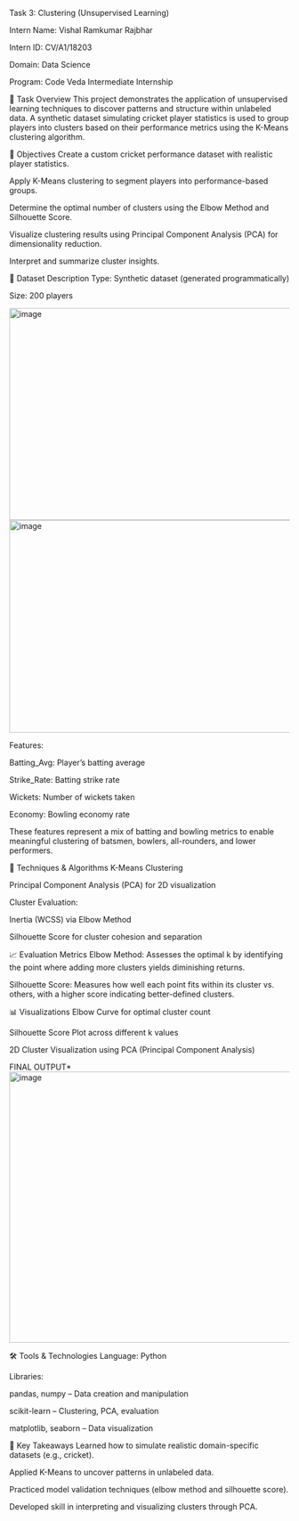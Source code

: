 Task 3: Clustering (Unsupervised Learning)

Intern Name: Vishal Ramkumar Rajbhar

Intern ID: CV/A1/18203

Domain: Data Science

Program: Code Veda Intermediate Internship

📝 Task Overview
This project demonstrates the application of unsupervised learning techniques to discover patterns and structure within unlabeled data. A synthetic dataset simulating cricket player statistics is used to group players into clusters based on their performance metrics using the K-Means clustering algorithm.

🎯 Objectives
Create a custom cricket performance dataset with realistic player statistics.

Apply K-Means clustering to segment players into performance-based groups.

Determine the optimal number of clusters using the Elbow Method and Silhouette Score.

Visualize clustering results using Principal Component Analysis (PCA) for dimensionality reduction.

Interpret and summarize cluster insights.

📁 Dataset Description
Type: Synthetic dataset (generated programmatically)

Size: 200 players


<img width="606" height="381" alt="image" src="https://github.com/user-attachments/assets/d4a6d190-687c-4193-99f1-bd4274a2c811" />

<img width="583" height="382" alt="image" src="https://github.com/user-attachments/assets/91ffc981-5b0a-47b8-a648-27bd29fc29c0" />



Features:

Batting_Avg: Player’s batting average

Strike_Rate: Batting strike rate

Wickets: Number of wickets taken

Economy: Bowling economy rate

These features represent a mix of batting and bowling metrics to enable meaningful clustering of batsmen, bowlers, all-rounders, and lower performers.

🧪 Techniques & Algorithms
K-Means Clustering

Principal Component Analysis (PCA) for 2D visualization

Cluster Evaluation:

Inertia (WCSS) via Elbow Method

Silhouette Score for cluster cohesion and separation

📈 Evaluation Metrics
Elbow Method: Assesses the optimal k by identifying the point where adding more clusters yields diminishing returns.

Silhouette Score: Measures how well each point fits within its cluster vs. others, with a higher score indicating better-defined clusters.

📊 Visualizations
Elbow Curve for optimal cluster count

Silhouette Score Plot across different k values

2D Cluster Visualization using PCA (Principal Component Analysis)

FINAL OUTPUT*
<img width="580" height="487" alt="image" src="https://github.com/user-attachments/assets/fc58fe5f-d816-4690-8430-e2fbf1977922" />


🛠️ Tools & Technologies
Language: Python

Libraries:

pandas, numpy – Data creation and manipulation

scikit-learn – Clustering, PCA, evaluation

matplotlib, seaborn – Data visualization

📌 Key Takeaways
Learned how to simulate realistic domain-specific datasets (e.g., cricket).

Applied K-Means to uncover patterns in unlabeled data.

Practiced model validation techniques (elbow method and silhouette score).

Developed skill in interpreting and visualizing clusters through PCA.
